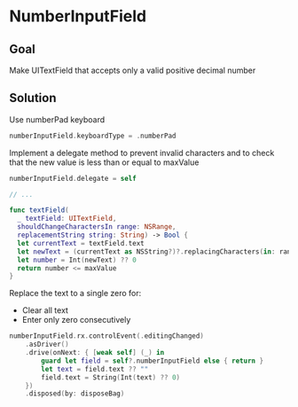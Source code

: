 # NumberInputField

## Goal

Make UITextField that accepts only a valid positive decimal number

## Solution

Use numberPad keyboard

```swift
numberInputField.keyboardType = .numberPad
```

Implement a delegate method to prevent invalid characters and to check that the new value is less than or equal to maxValue

```swift
numberInputField.delegate = self

// ...

func textField(
  _ textField: UITextField,
  shouldChangeCharactersIn range: NSRange,
  replacementString string: String) -> Bool {
  let currentText = textField.text
  let newText = (currentText as NSString?)?.replacingCharacters(in: range, with: string) ?? ""
  let number = Int(newText) ?? 0
  return number <= maxValue
}
```

Replace the text to a single zero for:

- Clear all text
- Enter only zero consecutively

```swift
numberInputField.rx.controlEvent(.editingChanged)
    .asDriver()
    .drive(onNext: { [weak self] (_) in
        guard let field = self?.numberInputField else { return }
        let text = field.text ?? ""
        field.text = String(Int(text) ?? 0)
    })
    .disposed(by: disposeBag)
```
